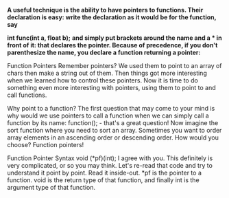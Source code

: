 **A useful technique is the ability to have pointers to functions. Their declaration is easy: write the declaration as it would be for the function, say**

**int func(int a, float b);**
**and simply put brackets around the name and a * in front of it: that declares the pointer. Because of precedence, if you don't parenthesize the name, you declare a function returning a pointer:**

Function Pointers
Remember pointers? We used them to point to an array of chars then make a string out of them. Then things got more interesting when we learned how to control these pointers. Now it is time to do something even more interesting with pointers, using them to point to and call functions.

Why point to a function?
The first question that may come to your mind is why would we use pointers to call a function when we can simply call a function by its name: function(); - that's a great question! Now imagine the sort function where you need to sort an array. Sometimes you want to order array elements in an ascending order or descending order. How would you choose? Function pointers!

Function Pointer Syntax
void (*pf)(int);
I agree with you. This definitely is very complicated, or so you may think. Let's re-read that code and try to understand it point by point. Read it inside-out. *pf is the pointer to a function. void is the return type of that function, and finally int is the argument type of that function.
